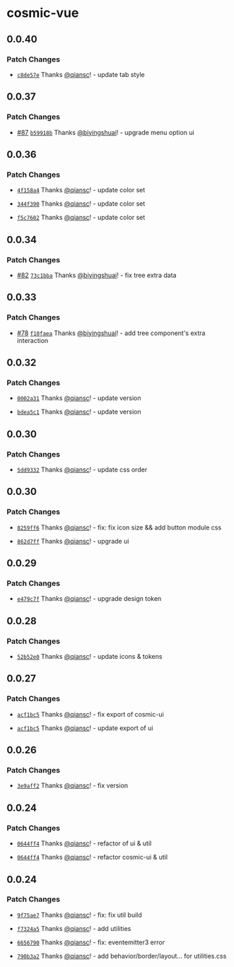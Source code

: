 # cosmic-vue

## 0.0.40

### Patch Changes

-   [`c8de57e`](https://github.com/design-to-release/cosmic-design/commit/c8de57e169a3c2f504b5c5c4896650f5dd80aa29) Thanks [@qiansc](https://github.com/qiansc)! - update tab style

## 0.0.37

### Patch Changes

-   [#87](https://github.com/design-to-release/cosmic-design/pull/87) [`b59918b`](https://github.com/design-to-release/cosmic-design/commit/b59918b4ecfd7333fff1da141490b5d3defea578) Thanks [@biyingshuai](https://github.com/biyingshuai)! - upgrade menu option ui

## 0.0.36

### Patch Changes

-   [`4f158a4`](https://github.com/design-to-release/cosmic-design/commit/4f158a4b396e836de8cb09ccc3615ccb64571d3b) Thanks [@qiansc](https://github.com/qiansc)! - update color set

*   [`344f390`](https://github.com/design-to-release/cosmic-design/commit/344f3900bc66dd1041b5129b655f5de428ac9308) Thanks [@qiansc](https://github.com/qiansc)! - update color set

-   [`f5c7602`](https://github.com/design-to-release/cosmic-design/commit/f5c7602b485d10661dc68d77c925b13830d0cae4) Thanks [@qiansc](https://github.com/qiansc)! - update color set

## 0.0.34

### Patch Changes

-   [#82](https://github.com/design-to-release/cosmic-design/pull/82) [`73c1bba`](https://github.com/design-to-release/cosmic-design/commit/73c1bbab82c0959e084aa843068bf069402ead28) Thanks [@biyingshuai](https://github.com/biyingshuai)! - fix tree extra data

## 0.0.33

### Patch Changes

-   [#78](https://github.com/design-to-release/cosmic-design/pull/78) [`f10faea`](https://github.com/design-to-release/cosmic-design/commit/f10faea2e58a069511ac0e051659f8a53ebe3231) Thanks [@biyingshuai](https://github.com/biyingshuai)! - add tree component's extra interaction

## 0.0.32

### Patch Changes

-   [`0002a31`](https://github.com/design-to-release/cosmic-design/commit/0002a311902e7f1f1c3a6c9644c87888c5dbe36f) Thanks [@qiansc](https://github.com/qiansc)! - update version

*   [`bdea5c1`](https://github.com/design-to-release/cosmic-design/commit/bdea5c1b5294db503516f6b451b780770dd3d15f) Thanks [@qiansc](https://github.com/qiansc)! - update version

## 0.0.30

### Patch Changes

-   [`5dd9332`](https://github.com/design-to-release/cosmic-design/commit/5dd93322e6c67b3ff361b97630522bf51d60fa08) Thanks [@qiansc](https://github.com/qiansc)! - update css order

## 0.0.30

### Patch Changes

-   [`8259ff6`](https://github.com/design-to-release/cosmic-design/commit/8259ff63cd562add2215d0fdde0f678bfab3ad3a) Thanks [@qiansc](https://github.com/qiansc)! - fix: fix icon size && add button module css

*   [`862d7ff`](https://github.com/design-to-release/cosmic-design/commit/862d7ff9ee13d4e696af255cfe011e39c9172149) Thanks [@qiansc](https://github.com/qiansc)! - upgrade ui

## 0.0.29

### Patch Changes

-   [`e479c7f`](https://github.com/design-to-release/cosmic-design/commit/e479c7fda2a814dbad653dd9718006e56e85c65d) Thanks [@qiansc](https://github.com/qiansc)! - upgrade design token

## 0.0.28

### Patch Changes

-   [`52b52e0`](https://github.com/design-to-release/cosmic-design/commit/52b52e056014f269f6c002f172d9a80ee4727bb2) Thanks [@qiansc](https://github.com/qiansc)! - update icons & tokens

## 0.0.27

### Patch Changes

-   [`acf1bc5`](https://github.com/design-to-release/cosmic-design/commit/acf1bc573034de7aa29d0cea3c5077a3105d4efc) Thanks [@qiansc](https://github.com/qiansc)! - fix export of cosmic-ui

*   [`acf1bc5`](https://github.com/design-to-release/cosmic-design/commit/acf1bc573034de7aa29d0cea3c5077a3105d4efc) Thanks [@qiansc](https://github.com/qiansc)! - update export of ui

## 0.0.26

### Patch Changes

-   [`3e9aff2`](https://github.com/design-to-release/cosmic-design/commit/3e9aff20e97e07c6b36e48461947187c3ae44b40) Thanks [@qiansc](https://github.com/qiansc)! - fix version

## 0.0.24

### Patch Changes

-   [`0644ff4`](https://github.com/design-to-release/cosmic-design/commit/0644ff47be777e519a891cedeb2ae7d594aa693f) Thanks [@qiansc](https://github.com/qiansc)! - refactor of ui & util

*   [`0644ff4`](https://github.com/design-to-release/cosmic-design/commit/0644ff47be777e519a891cedeb2ae7d594aa693f) Thanks [@qiansc](https://github.com/qiansc)! - refactor cosmic-ui & util

## 0.0.24

### Patch Changes

-   [`9f75ae7`](https://github.com/design-to-release/cosmic-design/commit/9f75ae78bc165f2aa251098bc3e996a1e3c1e170) Thanks [@qiansc](https://github.com/qiansc)! - fix: fix util build

*   [`f7324a5`](https://github.com/design-to-release/cosmic-design/commit/f7324a55c34c8d51b1a464bfbcda182dfc427d8e) Thanks [@qiansc](https://github.com/qiansc)! - add utilities

-   [`6656790`](https://github.com/design-to-release/cosmic-design/commit/6656790b99a160bab290c88e72cf65f90e6a8dd4) Thanks [@qiansc](https://github.com/qiansc)! - fix: eventemitter3 error

*   [`790b3a2`](https://github.com/design-to-release/cosmic-design/commit/790b3a2aab16b8c194a816175ed92c8d546a1f9b) Thanks [@qiansc](https://github.com/qiansc)! - add behavior/border/layout... for utilities.css
